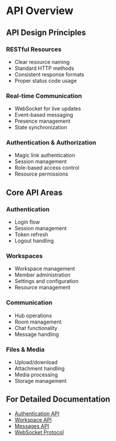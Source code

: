 # API Overview

## API Design Principles

### RESTful Resources
- Clear resource naming
- Standard HTTP methods
- Consistent response formats
- Proper status code usage

### Real-time Communication
- WebSocket for live updates
- Event-based messaging
- Presence management
- State synchronization

### Authentication & Authorization
- Magic link authentication
- Session management
- Role-based access control
- Resource permissions

## Core API Areas

### Authentication
- Login flow
- Session management
- Token refresh
- Logout handling

### Workspaces
- Workspace management
- Member administration
- Settings and configuration
- Resource management

### Communication
- Hub operations
- Room management
- Chat functionality
- Message handling

### Files & Media
- Upload/download
- Attachment handling
- Media processing
- Storage management

## For Detailed Documentation

- [Authentication API](./authentication.md)
- [Workspace API](./workspace.md)
- [Messages API](./messages.md)
- [WebSocket Protocol](./websocket.md)